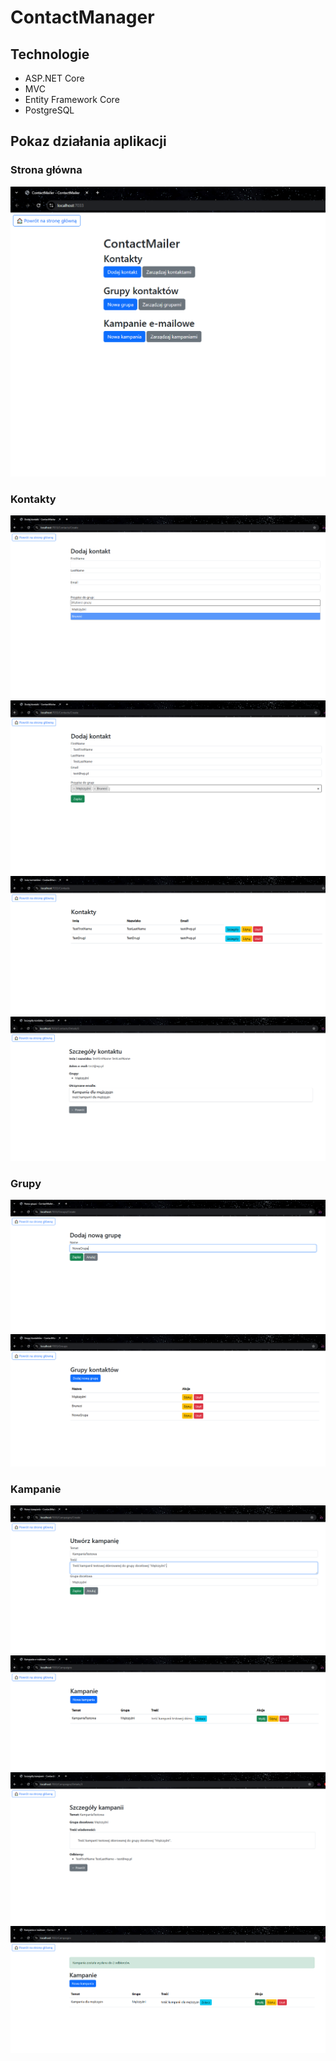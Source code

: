 # ContactManager

## Technologie
  - ASP.NET Core
  - MVC
  - Entity Framework Core
  - PostgreSQL

## Pokaz działania aplikacji
### Strona główna
![Podgląd aplikacji](Images/1.PNG)
### Kontakty
![Podgląd aplikacji](Images/2.PNG)
![Podgląd aplikacji](Images/3.PNG)
![Podgląd aplikacji](Images/4.PNG)
![Podgląd aplikacji](Images/11.PNG)
### Grupy
![Podgląd aplikacji](Images/5.PNG)
![Podgląd aplikacji](Images/6.PNG)
### Kampanie
![Podgląd aplikacji](Images/7.PNG)
![Podgląd aplikacji](Images/8.PNG)
![Podgląd aplikacji](Images/9.PNG)
![Podgląd aplikacji](Images/10.PNG)
